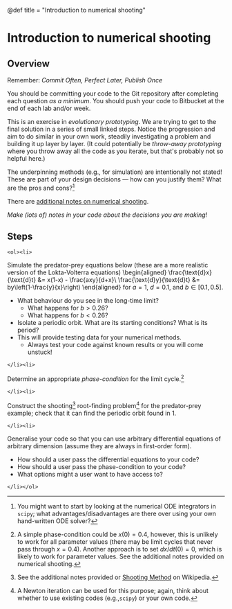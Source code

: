 @def title = "Introduction to numerical shooting"

# Introduction to numerical shooting

## Overview

Remember: *Commit Often, Perfect Later, Publish Once*

You should be committing your code to the Git repository after completing
each question *as a minimum*. You should push your code to Bitbucket at
the end of each lab and/or week.

This is an exercise in *evolutionary prototyping*. We are trying to get
to the final solution in a series of small linked steps. Notice the
progression and aim to do similar in your own work, steadily investigating a
problem and building it up layer by layer. (It could potentially be
*throw-away prototyping* where you throw away all the code as you
iterate, but that's probably not so helpful here.)

The underpinning methods (e.g., for simulation) are intentionally not stated!
These are part of your design decisions &mdash; how can you justify them? What
are the pros and cons?[^1]

There are [additional notes on numerical shooting](/assets/odes/shooting.pdf).

*Make (lots of) notes in your code about the decisions you are making!*

[^1]: You might want to start by looking at the numerical ODE integrators in `scipy`; what advantages/disadvantages are there over using your own hand-written ODE solver?

## Steps

~~~
<ol><li>
~~~

Simulate the predator-prey equations below (these are a more
realistic version of the Lokta-Volterra equations)
\begin{aligned}
  \frac{\text{d}x}{\text{d}t} &= x(1-x) - \frac{axy}{d+x}\\
  \frac{\text{d}y}{\text{d}t} &= by\left(1-\frac{y}{x}\right)
\end{aligned}
for $a=1$, $d=0.1$, and $b\in[0.1,0.5]$.

* What behaviour do you see in the long-time limit?
  * What happens for $b>0.26$?
  * What happens for $b<0.26$?
* Isolate a periodic orbit. What are its starting conditions? What is its period?
* This will provide testing data for your numerical methods.
  * Always test your code against known results or you will come unstuck!

~~~
</li><li>
~~~

Determine an appropriate *phase-condition* for the limit cycle.[^2]

~~~
</li><li>
~~~

Construct the shooting[^3] root-finding problem[^4] for the predator-prey example; check that it can find the periodic orbit found in 1.

~~~
</li><li>
~~~

Generalise your code so that you can use arbitrary differential equations of arbitrary dimension (assume they are always in first-order form).

* How should a user pass the differential equations to your code?
* How should a user pass the phase-condition to your code?
* What options might a user want to have access to?

~~~
</li></ol>
~~~

[^2]: A simple phase-condition could be $x(0)=0.4$, however, this is unlikely to work for all parameter values (there may be limit cycles that never pass through $x=0.4$). Another approach is to set $dx/dt(0) = 0$, which is likely to work for parameter values. See the additional notes provided on numerical shooting.
[^3]: See the additional notes provided or [Shooting Method](https://en.wikipedia.org/wiki/Shooting_method) on Wikipedia.
[^4]: A Newton iteration can be used for this purpose; again, think about whether to use existing codes (e.g.,`scipy`) or your own code.
